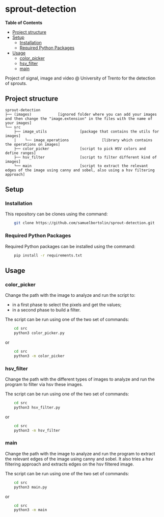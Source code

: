 # sprout-detection

<!-- START doctoc generated TOC please keep comment here to allow auto update -->
<!-- DON'T EDIT THIS SECTION, INSTEAD RE-RUN doctoc TO UPDATE -->
**Table of Contents**

- [Project structure](#project-structure)
- [Setup](#setup)
  - [Installation](#installation)
  - [Required Python Packages](#required-python-packages)
- [Usage](#usage)
  - [color_picker](#color_picker)
  - [hsv_filter](#hsv_filter)
  - [main](#main)

<!-- END doctoc generated TOC please keep comment here to allow auto update -->

Project of signal, image and video @ University of Trento for the detection of sprouts.


## Project structure

    sprout-detection
    ├── (images)            [ignored folder where you can add your images and then change the "image.extension" in the files with the name of your images]
    └── src
        ├── image_utils               [package that contains the utils for images]
        |    └── image_operations               [library which contains the operations on images]
        ├── color_picker              [script to pick HSV colors and define ranges]
        ├── hsv_filter                [script to filter different kind of images]
        └── main                      [script to extract the relevant edges of the image using canny and sobel, also using a hsv filtering approach]


## Setup

### Installation

This repository can be clones using the command:

```bash
    git clone https://github.com/samuelbortolin/sprout-detection.git
```


### Required Python Packages

Required Python packages can be installed using the command:

```bash
    pip install -r requirements.txt
```


## Usage

### color_picker

Change the path with the image to analyze and run the script to:
* in a first phase to select the pixels and get the values;
* in a second phase to build a filter.

The script can be run using one of the two set of commands:

```bash
    cd src
    python3 color_picker.py
```

or

```bash
    cd src
    python3 -m color_picker
```

### hsv_filter

Change the path with the different types of images to analyze and run the program to filter via hsv these images.

The script can be run using one of the two set of commands:

```bash
    cd src
    python3 hsv_filter.py
```

or

```bash
    cd src
    python3 -m hsv_filter
```

### main

Change the path with the image to analyze and run the program to extract the relevant edges of the image using canny and sobel. It also tries a hsv filtering approach and extracts edges on the hsv filtered image.

The script can be run using one of the two set of commands:

```bash
    cd src
    python3 main.py
```

or

```bash
    cd src
    python3 -m main
```

